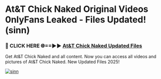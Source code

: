 # At&T Chick Naked Original Videos 0nlyFans Leaked - Files Updated! (sinn)

<h3>🔴 CLICK HERE 🌐==►► <a href="https://tinyurl.com/up5wt9bj" rel="nofollow">At&T Chick Naked Updated Files</a></h3>

Get At&T Chick Naked and all content. Now you can access all videos and pictures of At&T Chick Naked. New Updated Files 2025!

[![sinn](https://i.imgur.com/ABiUzMV.gif)](https://tinyurl.com/up5wt9bj)
